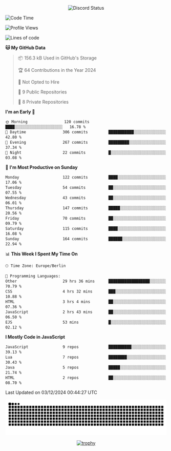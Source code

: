 <!-- Discord Status -->
<p align="center">
  <img src="https://lanyard.cnrad.dev/api/531896089096486922?borderRadius=30px" alt="Discord Status" />
</p>

<!--START_SECTION:waka-->
![Code Time](http://img.shields.io/badge/Code%20Time-1%2C134%20hrs%208%20mins-blue)

![Profile Views](http://img.shields.io/badge/Profile%20Views-8-blue)

![Lines of code](https://img.shields.io/badge/From%20Hello%20World%20I%27ve%20Written-3.0%20million%20lines%20of%20code-blue)

**🐱 My GitHub Data** 

> 📦 156.3 kB Used in GitHub's Storage 
 > 
> 🏆 64 Contributions in the Year 2024
 > 
> 🚫 Not Opted to Hire
 > 
> 📜 9 Public Repositories 
 > 
> 🔑 8 Private Repositories 
 > 
**I'm an Early 🐤** 

```text
🌞 Morning                120 commits         ████░░░░░░░░░░░░░░░░░░░░░   16.78 % 
🌆 Daytime                306 commits         ███████████░░░░░░░░░░░░░░   42.80 % 
🌃 Evening                267 commits         █████████░░░░░░░░░░░░░░░░   37.34 % 
🌙 Night                  22 commits          █░░░░░░░░░░░░░░░░░░░░░░░░   03.08 % 
```
📅 **I'm Most Productive on Sunday** 

```text
Monday                   122 commits         ████░░░░░░░░░░░░░░░░░░░░░   17.06 % 
Tuesday                  54 commits          ██░░░░░░░░░░░░░░░░░░░░░░░   07.55 % 
Wednesday                43 commits          ██░░░░░░░░░░░░░░░░░░░░░░░   06.01 % 
Thursday                 147 commits         █████░░░░░░░░░░░░░░░░░░░░   20.56 % 
Friday                   70 commits          ██░░░░░░░░░░░░░░░░░░░░░░░   09.79 % 
Saturday                 115 commits         ████░░░░░░░░░░░░░░░░░░░░░   16.08 % 
Sunday                   164 commits         ██████░░░░░░░░░░░░░░░░░░░   22.94 % 
```


📊 **This Week I Spent My Time On** 

```text
🕑︎ Time Zone: Europe/Berlin

💬 Programming Languages: 
Other                    29 hrs 36 mins      ██████████████████░░░░░░░   70.79 % 
CSS                      4 hrs 32 mins       ███░░░░░░░░░░░░░░░░░░░░░░   10.88 % 
HTML                     3 hrs 4 mins        ██░░░░░░░░░░░░░░░░░░░░░░░   07.36 % 
JavaScript               2 hrs 43 mins       ██░░░░░░░░░░░░░░░░░░░░░░░   06.50 % 
EJS                      53 mins             █░░░░░░░░░░░░░░░░░░░░░░░░   02.12 % 
```

**I Mostly Code in JavaScript** 

```text
JavaScript               9 repos             ██████████░░░░░░░░░░░░░░░   39.13 % 
Lua                      7 repos             ████████░░░░░░░░░░░░░░░░░   30.43 % 
Java                     5 repos             █████░░░░░░░░░░░░░░░░░░░░   21.74 % 
HTML                     2 repos             ██░░░░░░░░░░░░░░░░░░░░░░░   08.70 % 
```




 Last Updated on 03/12/2024 00:44:27 UTC
<!--END_SECTION:waka-->

<!-- GitHub Contribution Snake -->
<p align="center">
  <img src="https://raw.githubusercontent.com/vxnsin/vxnsin/output/github-contribution-grid-snake-dark.svg" alt="GitHub Contribution Snake" />
</p>

<!-- GitHub Trophy -->
<p align="center">
  <a href="https://github.com/ryo-ma/github-profile-trophy">
    <img src="https://github-profile-trophy.vercel.app/?username=vxnsin&theme=onedark" alt="trophy" />
  </a>
</p>
